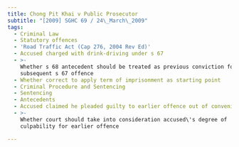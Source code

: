 ```yaml
---
title: Chong Pit Khai v Public Prosecutor
subtitle: "[2009] SGHC 69 / 24\_March\_2009"
tags:
  - Criminal Law
  - Statutory offences
  - 'Road Traffic Act (Cap 276, 2004 Rev Ed)'
  - Accused charged with drink-driving under s 67
  - >-
    Whether s 68 antecedent should be treated as previous conviction for
    subsequent s 67 offence
  - Whether correct to apply term of imprisonment as starting point
  - Criminal Procedure and Sentencing
  - Sentencing
  - Antecedents
  - Accused claimed he pleaded guilty to earlier offence out of convenience
  - >-
    Whether court should take into consideration accused\'s degree of
    culpability for earlier offence

---
```


